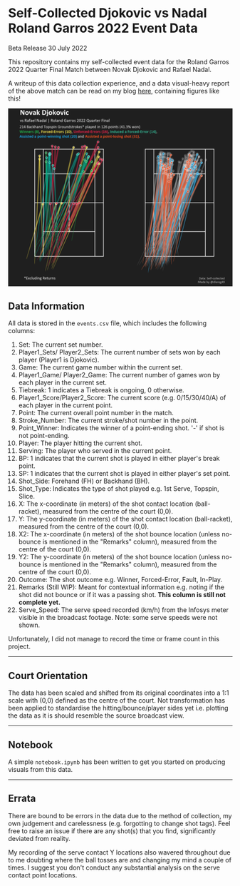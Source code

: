 # Self-Collected Djokovic vs Nadal Roland Garros 2022 Event Data
Beta Release 30 July 2022

This repository contains my self-collected event data for the Roland Garros 2022 Quarter Final Match between
Novak Djokovic and Rafael Nadal. 

A writeup of this data collection experience, and a data visual-heavy report of the above match can be read on my blog [here](https://glad94.github.io/tennis/2022-07-30-Collecting-Data), containing figures like this!

![Djokovic_BH](Djokovic_BH.png)

## Data Information
All data is stored in the `events.csv` file, which includes the following columns:

1. Set: The current set number.
2. Player1_Sets/ Player2_Sets: The current number of sets won by each player (Player1 is Djokovic).
3. Game: The current game number within the current set.
4. Player1_Game/ Player2_Game: The current number of games won by each player in the current set.
5. Tiebreak: 1 indicates a Tiebreak is ongoing, 0 otherwise.
6. Player1_Score/Player2_Score: The current score (e.g. 0/15/30/40/A) of each player in the current point.
7. Point: The current overall point number in the match.
8. Stroke_Number: The current stroke/shot number in the point.
9. Point_Winner: Indicates the winner of a point-ending shot. '-' if shot is not point-ending. 
10. Player: The player hitting the current shot.
11. Serving: The player who served in the current point.
12. BP: 1 indicates that the current shot is played in either player's break point.
13. SP: 1 indicates that the current shot is played in either player's set point.
14. Shot_Side: Forehand (FH) or Backhand (BH).
15. Shot_Type: Indicates the type of shot played e.g. 1st Serve, Topspin, Slice. 
16. X: The x-coordinate (in meters) of the shot contact location (ball-racket), measured from the centre of the court (0,0). 
17. Y: The y-coordinate (in meters) of the shot contact location (ball-racket), measured from the centre of the court (0,0).
18. X2: The x-coordinate (in meters) of the shot bounce location (unless no-bounce is mentioned in the "Remarks" column), measured from the centre of the court (0,0).
19. Y2: The y-coordinate (in meters) of the shot bounce location (unless no-bounce is mentioned in the "Remarks" column), measured from the centre of the court (0,0).
20. Outcome: The shot outcome e.g. Winner, Forced-Error, Fault, In-Play. 
21. Remarks (Still WIP): Meant for contextual information e.g. noting if the shot did not bounce or if it was a passing shot. **This column is still not complete yet.**
22. Serve_Speed: The serve speed recorded (km/h) from the Infosys meter visible in the broadcast footage. Note: some serve speeds were not shown. 

Unfortunately, I did not manage to record the time or frame count in this project. 

---
## Court Orientation

The data has been scaled and shifted from its original coordinates into a 1:1 scale with (0,0) defined as the centre of the court. Not transformation has been applied to standardise the hitting/bounce/player sides yet i.e. plotting the data as it is should resemble the source broadcast view.  

---
## Notebook

A simple `notebook.ipynb` has been written to get you started on producing visuals from this data. 

---
## Errata

There are bound to be errors in the data due to the method of collection, my own judgement and carelessness (e.g. forgotting to change shot tags). Feel free to raise an issue if there are any shot(s) that you find, significantly deviated from reality.

My recording of the serve contact Y locations also wavered throughout due to me doubting where the ball tosses are and changing my mind a couple of times. I suggest you don't conduct any substantial analysis on the serve contact point locations. 

